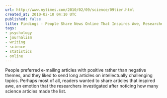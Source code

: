 ```yaml
---
url: http://www.nytimes.com/2010/02/09/science/09tier.html
created_at: 2010-02-10 04:10 UTC
published: false
title: Findings - People Share News Online That Inspires Awe, Researchers Find - NYTimes.com
tags:
- psychology
- journalism
- writing
- science
- statistics
- online
---
```


People preferred e-mailing articles with positive rather than negative themes, and they liked to send long articles on intellectually challenging topics. Perhaps most of all, readers wanted to share articles that inspired awe, an emotion that the researchers investigated after noticing how many science articles made the list.
